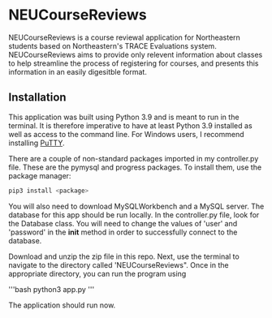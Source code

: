 # NEUCourseReviews

NEUCourseReviews is a course reviewal application for Northeastern students based on Northeastern's
TRACE Evaluations system. NEUCourseReviews aims to provide only relevent information about classes
to help streamline the process of registering for courses, and presents this information in an easily 
digesitble format.

## Installation

This application was built using Python 3.9 and is meant to run in the terminal. It is therefore imperative to have at least Python 3.9 installed as well as access to the command line. For Windows users, I recommend installing [PuTTY](https://www.putty.org/).

There are a couple of non-standard packages imported in my controller.py file. These are the pymysql and progress packages. To install them, use the package manager:

```bash 
pip3 install <package>
```

You will also need to download MySQLWorkbench and a MySQL server. The database for this app should be run locally. In the controller.py file, look for the Database class. You will need to change the values of 'user' and 'password' in the __init__ method in order to successfully connect to the database.

Download and unzip the zip file in this repo. Next, use the terminal to navigate to the directory called 'NEUCourseReviews". Once in the appropriate directory, you can run the program using

'''bash
python3 app.py
'''

The application should run now.